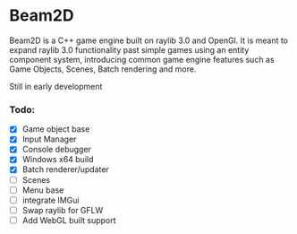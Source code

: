 # Beam2D 

Beam2D is a C++ game engine built on raylib 3.0 and OpenGl. It is meant to expand raylib 3.0 functionality past simple games using an entity component system, introducing common game engine features such as Game Objects, Scenes, Batch rendering and more.

Still in early development

### Todo:

- [X] Game object base
- [X] Input Manager
- [X] Console debugger
- [X] Windows x64 build
- [X] Batch renderer/updater
- [ ] Scenes
- [ ] Menu base
- [ ] integrate IMGui 
- [ ] Swap raylib for GFLW
- [ ] Add WebGL built support
